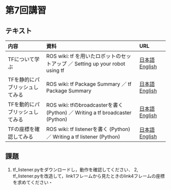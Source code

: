 # 第7回講習
## テキスト
|内容|資料|URL|
|:-|:-|:-|
|TFについて学ぶ|ROS wiki: tf を用いたロボットのセットアップ ／ Setting up your robot using tf|[日本語](http://wiki.ros.org/ja/navigation/Tutorials/RobotSetup/TF) [English](http://wiki.ros.org/navigation/Tutorials/RobotSetup/TF)|
|TFを静的にパブリッシュしてみる|ROS wiki: tf Package Summary ／ tf Package Summary|[日本語](http://wiki.ros.org/ja/tf#A.2BMMEw5TD8MMgw6jCiMOs-) [English](http://wiki.ros.org/tf#A.2BMMEw5TD8MMgw6jCiMOs-)|
|TFを動的にパブリッシュしてみる|ROS wiki: tfのbroadcasterを書く(Python) ／ Writing a tf broadcaster (Python)|[日本語](http://wiki.ros.org/ja/tf/Tutorials/Writing%20a%20tf%20broadcaster%20%28Python%29) [English](http://wiki.ros.org/tf/Tutorials/Writing%20a%20tf%20broadcaster%20%28Python%29)|
|TFの座標を確認してみる|ROS wiki: tf listenerを書く (Python) ／ Writing a tf listener (Python)|[日本語](http://wiki.ros.org/ja/tf/Tutorials/Writing%20a%20tf%20listener%20%28Python%29) [English](http://wiki.ros.org/tf/Tutorials/Writing%20a%20tf%20listener%20%28Python%29)|

## 課題
1. tf_listener.pyをダウンロードし，動作を確認してください．
2, tf_listener.pyを改造して，link1フレームから見たときのlink4フレームの座標を求めてください・
